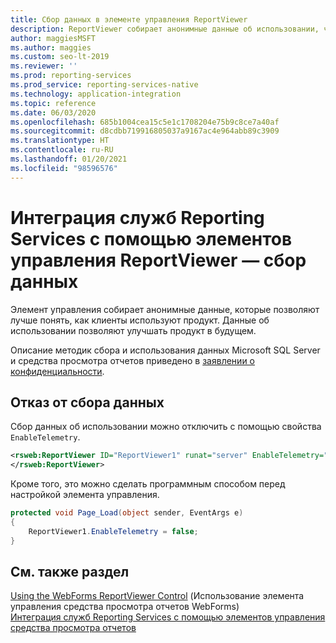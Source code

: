 ```yaml
---
title: Сбор данных в элементе управления ReportViewer
description: ReportViewer собирает анонимные данные об использовании, чтобы понять, как клиенты используют продукт, и позволяет сосредоточиться на улучшениях, наиболее важных для клиентов.
author: maggiesMSFT
ms.author: maggies
ms.custom: seo-lt-2019
ms.reviewer: ''
ms.prod: reporting-services
ms.prod_service: reporting-services-native
ms.technology: application-integration
ms.topic: reference
ms.date: 06/03/2020
ms.openlocfilehash: 685b1004cea15c5e1c1708204e75b9c8ce7a40af
ms.sourcegitcommit: d8cdbb719916805037a9167ac4e964abb89c3909
ms.translationtype: HT
ms.contentlocale: ru-RU
ms.lasthandoff: 01/20/2021
ms.locfileid: "98596576"
---
```

# <a name="integrate-reporting-services-using-reportviewer-controls---data-collection"></a>Интеграция служб Reporting Services с помощью элементов управления ReportViewer — сбор данных

Элемент управления собирает анонимные данные, которые позволяют лучше понять, как клиенты используют продукт. Данные об использовании позволяют улучшать продукт в будущем.

Описание методик сбора и использования данных Microsoft SQL Server и средства просмотра отчетов приведено в [заявлении о конфиденциальности](../../sql-server/sql-server-privacy.md).

## <a name="opting-out-of-data-collection"></a>Отказ от сбора данных

Сбор данных об использовании можно отключить с помощью свойства ```EnableTelemetry```.

```xml
<rsweb:ReportViewer ID="ReportViewer1" runat="server" EnableTelemetry="false">
</rsweb:ReportViewer>
```

Кроме того, это можно сделать программным способом перед настройкой элемента управления.
    
```csharp
protected void Page_Load(object sender, EventArgs e)
{
    ReportViewer1.EnableTelemetry = false;
}
```
## <a name="see-also"></a>См. также раздел

[Using the WebForms ReportViewer Control](../../reporting-services/application-integration/using-the-webforms-reportviewer-control.md) (Использование элемента управления средства просмотра отчетов WebForms)  
[Интеграция служб Reporting Services с помощью элементов управления средства просмотра отчетов](../../reporting-services/application-integration/integrating-reporting-services-using-reportviewer-controls.md)